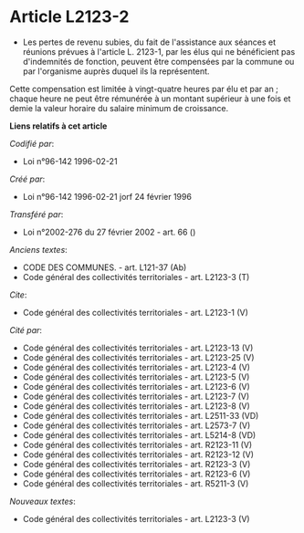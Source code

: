 # Article L2123-2

- Les pertes de revenu subies, du fait de l'assistance aux séances et réunions prévues à l'article L. 2123-1, par les élus
qui ne bénéficient pas d'indemnités de fonction, peuvent être compensées par la commune ou par l'organisme auprès duquel ils
la représentent.

Cette compensation est limitée à vingt-quatre heures par élu et par an ; chaque heure ne peut être rémunérée à un montant
supérieur à une fois et demie la valeur horaire du salaire minimum de croissance.

**Liens relatifs à cet article**

_Codifié par_:

  - Loi n°96-142 1996-02-21

_Créé par_:

  - Loi n°96-142 1996-02-21 jorf 24 février 1996

_Transféré par_:

  - Loi n°2002-276 du 27 février 2002 - art. 66 ()

_Anciens textes_:

  - CODE DES COMMUNES. - art. L121-37 (Ab)
  - Code général des collectivités territoriales - art. L2123-3 (T)

_Cite_:

  - Code général des collectivités territoriales - art. L2123-1 (V)

_Cité par_:

  - Code général des collectivités territoriales - art. L2123-13 (V)
  - Code général des collectivités territoriales - art. L2123-25 (V)
  - Code général des collectivités territoriales - art. L2123-4 (V)
  - Code général des collectivités territoriales - art. L2123-5 (V)
  - Code général des collectivités territoriales - art. L2123-6 (V)
  - Code général des collectivités territoriales - art. L2123-7 (V)
  - Code général des collectivités territoriales - art. L2123-8 (V)
  - Code général des collectivités territoriales - art. L2511-33 (VD)
  - Code général des collectivités territoriales - art. L2573-7 (V)
  - Code général des collectivités territoriales - art. L5214-8 (VD)
  - Code général des collectivités territoriales - art. R2123-11 (V)
  - Code général des collectivités territoriales - art. R2123-12 (V)
  - Code général des collectivités territoriales - art. R2123-3 (V)
  - Code général des collectivités territoriales - art. R2123-6 (V)
  - Code général des collectivités territoriales - art. R5211-3 (V)

_Nouveaux textes_:

  - Code général des collectivités territoriales - art. L2123-3 (V)
